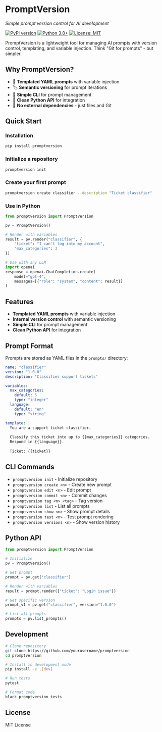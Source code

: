 # PromptVersion

*Simple prompt version control for AI development*

[![PyPI version](https://badge.fury.io/py/promptversion.svg)](https://badge.fury.io/py/promptversion)
[![Python 3.8+](https://img.shields.io/badge/python-3.8+-blue.svg)](https://www.python.org/downloads/)
[![License: MIT](https://img.shields.io/badge/License-MIT-yellow.svg)](https://opensource.org/licenses/MIT)

PromptVersion is a lightweight tool for managing AI prompts with version control, templating, and variable injection. Think "Git for prompts" - but simpler.

## Why PromptVersion?

- 📝 **Templated YAML prompts** with variable injection
- 🏷️ **Semantic versioning** for prompt iterations  
- 🚀 **Simple CLI** for prompt management
- 🐍 **Clean Python API** for integration
- 📁 **No external dependencies** - just files and Git

## Quick Start

### Installation

```bash
pip install promptversion
```

### Initialize a repository

```bash
promptversion init
```

### Create your first prompt

```bash
promptversion create classifier --description "Ticket classifier"
```

### Use in Python

```python
from promptversion import PromptVersion

pv = PromptVersion()

# Render with variables
result = pv.render("classifier", {
    "ticket": "I can't log into my account",
    "max_categories": 3
})

# Use with any LLM
import openai
response = openai.ChatCompletion.create(
    model="gpt-4",
    messages=[{"role": "system", "content": result}]
)
```

## Features

- **Templated YAML prompts** with variable injection
- **Internal version control** with semantic versioning
- **Simple CLI** for prompt management
- **Clean Python API** for integration

## Prompt Format

Prompts are stored as YAML files in the `prompts/` directory:

```yaml
name: "classifier"
version: "1.0.0"
description: "Classifies support tickets"

variables:
  max_categories:
    default: 5
    type: "integer"
  language:
    default: "en" 
    type: "string"

template: |
  You are a support ticket classifier.
  
  Classify this ticket into up to {{max_categories}} categories.
  Respond in {{language}}.
  
  Ticket: {{ticket}}
```

## CLI Commands

- `promptversion init` - Initialize repository
- `promptversion create <n>` - Create new prompt
- `promptversion edit <n>` - Edit prompt
- `promptversion commit <n>` - Commit changes
- `promptversion tag <n> <tag>` - Tag version
- `promptversion list` - List all prompts
- `promptversion show <n>` - Show prompt details
- `promptversion test <n>` - Test prompt rendering
- `promptversion versions <n>` - Show version history

## Python API

```python
from promptversion import PromptVersion

# Initialize
pv = PromptVersion()

# Get prompt
prompt = pv.get("classifier")

# Render with variables
result = prompt.render({"ticket": "Login issue"})

# Get specific version
prompt_v1 = pv.get("classifier", version="1.0.0")

# List all prompts
prompts = pv.list_prompts()
```

## Development

```bash
# Clone repository
git clone https://github.com/yourusername/promptversion
cd promptversion

# Install in development mode
pip install -e .[dev]

# Run tests
pytest

# Format code
black promptversion tests
```

## License

MIT License
